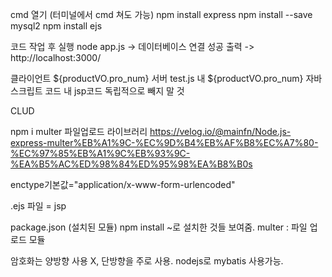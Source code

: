 cmd 열기 (터미널에서 cmd 쳐도 가능)
npm install express
npm install --save mysql2
npm install ejs

코드 작업 후 실행 node app.js -> 데이터베이스 연결 성공 출력 -> http://localhost:3000/

클라이언트 ${productVO.pro_num}
서버 test.js 내 ${productVO.pro_num}
자바스크립트 코드 내 jsp코드 독립적으로 빼지 말 것

CLUD

npm i multer 파일업로드 라이브러리
https://velog.io/@mainfn/Node.js-express-multer%EB%A1%9C-%EC%9D%B4%EB%AF%B8%EC%A7%80-%EC%97%85%EB%A1%9C%EB%93%9C-%EA%B5%AC%ED%98%84%ED%95%98%EA%B8%B0s


enctype기본값="application/x-www-form-urlencoded"

.ejs 파일 = jsp

package.json (설치된 모듈) npm install ~로 설치한 것들 보여줌.
multer : 파일 업로드 모듈


암호화는 양방향 사용 X, 단방향을 주로 사용.
nodejs로 mybatis 사용가능.